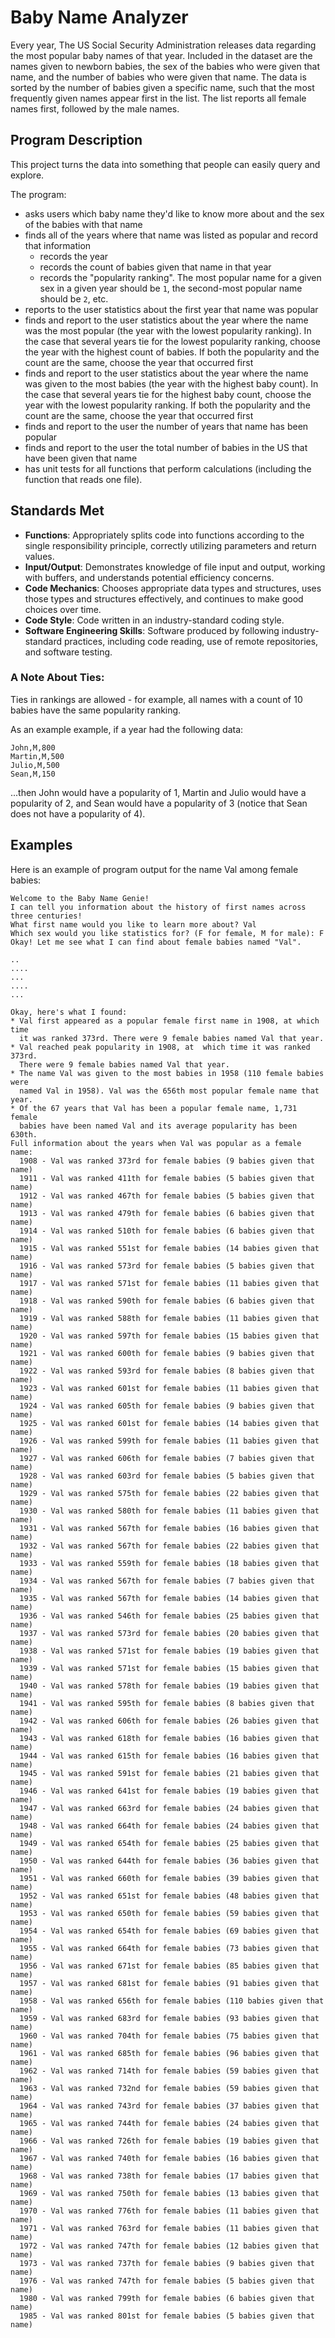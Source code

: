 # Baby Name Analyzer

Every year, The US Social Security Administration releases data regarding the most popular baby names of that year. Included in the dataset are the names given to newborn babies, the sex of the babies who were given that name, and the number of babies who were given that name. The data is sorted by the number of babies given a specific name, such that the most frequently given names appear first in the list. The list reports all female names first, followed by the male names.

## Program Description

This project turns the data into something that people can easily query and explore.

The program:

-   asks users which baby name they'd like to know more about and the sex of the babies with that name
-   finds all of the years where that name was listed as popular and record that information
    -   records the year
    -   records the count of babies given that name in that year
    -   records the "popularity ranking". The most popular name for a given sex in a given year should be `1`, the second-most popular name should be `2`, etc.
-   reports to the user statistics about the first year that name was popular
-   finds and report to the user statistics about the year where the name was the most popular (the year with the lowest popularity ranking). In the case that several years tie for the lowest popularity ranking, choose the year with the highest count of babies. If both the popularity and the count are the same, choose the year that occurred first
-   finds and report to the user statistics about the year where the name was given to the most babies (the year with the highest baby count). In the case that several years tie for the highest baby count, choose the year with the lowest popularity ranking. If both the popularity and the count are the same, choose the year that occurred first
-   finds and report to the user the number of years that name has been popular
-   finds and report to the user the total number of babies in the US that have been given that name
-   has unit tests for all functions that perform calculations (including the function that reads one file).

## Standards Met

- **Functions**: Appropriately splits code into functions according to the single responsibility principle, correctly utilizing parameters and return values.
- **Input/Output**: Demonstrates knowledge of file input and output, working with buffers, and understands potential efficiency concerns.
- **Code Mechanics**: Chooses appropriate data types and structures, uses those types and structures effectively, and continues to make good choices over time.
- **Code Style**: Code written in an industry-standard coding style.
- **Software Engineering Skills**: Software produced by following industry-standard practices, including code reading, use of remote repositories, and software testing.

### A Note About Ties:

Ties in rankings are allowed - for example, all names with a count of 10 babies have the same popularity ranking.

As an example example, if a year had the following data:

    John,M,800
    Martin,M,500
    Julio,M,500
    Sean,M,150

...then John would have a popularity of 1, Martin and Julio would have a popularity of 2, and Sean would have a popularity of 3 (notice that Sean does not have a popularity of 4).

## Examples

Here is an example of program output for the name Val among female babies:

    Welcome to the Baby Name Genie!
    I can tell you information about the history of first names across three centuries!
    What first name would you like to learn more about? Val
    Which sex would you like statistics for? (F for female, M for male): F
    Okay! Let me see what I can find about female babies named "Val".

    ..
    ....
    ...
    ....
    ...

    Okay, here's what I found:
    * Val first appeared as a popular female first name in 1908, at which time
      it was ranked 373rd. There were 9 female babies named Val that year.
    * Val reached peak popularity in 1908, at  which time it was ranked 373rd.
      There were 9 female babies named Val that year.
    * The name Val was given to the most babies in 1958 (110 female babies were
      named Val in 1958). Val was the 656th most popular female name that year.
    * Of the 67 years that Val has been a popular female name, 1,731 female
      babies have been named Val and its average popularity has been 630th.
    Full information about the years when Val was popular as a female name:
      1908 - Val was ranked 373rd for female babies (9 babies given that name)
      1911 - Val was ranked 411th for female babies (5 babies given that name)
      1912 - Val was ranked 467th for female babies (5 babies given that name)
      1913 - Val was ranked 479th for female babies (6 babies given that name)
      1914 - Val was ranked 510th for female babies (6 babies given that name)
      1915 - Val was ranked 551st for female babies (14 babies given that name)
      1916 - Val was ranked 573rd for female babies (5 babies given that name)
      1917 - Val was ranked 571st for female babies (11 babies given that name)
      1918 - Val was ranked 590th for female babies (6 babies given that name)
      1919 - Val was ranked 588th for female babies (11 babies given that name)
      1920 - Val was ranked 597th for female babies (15 babies given that name)
      1921 - Val was ranked 600th for female babies (9 babies given that name)
      1922 - Val was ranked 593rd for female babies (8 babies given that name)
      1923 - Val was ranked 601st for female babies (11 babies given that name)
      1924 - Val was ranked 605th for female babies (9 babies given that name)
      1925 - Val was ranked 601st for female babies (14 babies given that name)
      1926 - Val was ranked 599th for female babies (11 babies given that name)
      1927 - Val was ranked 606th for female babies (7 babies given that name)
      1928 - Val was ranked 603rd for female babies (5 babies given that name)
      1929 - Val was ranked 575th for female babies (22 babies given that name)
      1930 - Val was ranked 580th for female babies (11 babies given that name)
      1931 - Val was ranked 567th for female babies (16 babies given that name)
      1932 - Val was ranked 567th for female babies (22 babies given that name)
      1933 - Val was ranked 559th for female babies (18 babies given that name)
      1934 - Val was ranked 567th for female babies (7 babies given that name)
      1935 - Val was ranked 567th for female babies (14 babies given that name)
      1936 - Val was ranked 546th for female babies (25 babies given that name)
      1937 - Val was ranked 573rd for female babies (20 babies given that name)
      1938 - Val was ranked 571st for female babies (19 babies given that name)
      1939 - Val was ranked 571st for female babies (15 babies given that name)
      1940 - Val was ranked 578th for female babies (19 babies given that name)
      1941 - Val was ranked 595th for female babies (8 babies given that name)
      1942 - Val was ranked 606th for female babies (26 babies given that name)
      1943 - Val was ranked 618th for female babies (16 babies given that name)
      1944 - Val was ranked 615th for female babies (16 babies given that name)
      1945 - Val was ranked 591st for female babies (21 babies given that name)
      1946 - Val was ranked 641st for female babies (19 babies given that name)
      1947 - Val was ranked 663rd for female babies (24 babies given that name)
      1948 - Val was ranked 664th for female babies (24 babies given that name)
      1949 - Val was ranked 654th for female babies (25 babies given that name)
      1950 - Val was ranked 644th for female babies (36 babies given that name)
      1951 - Val was ranked 660th for female babies (39 babies given that name)
      1952 - Val was ranked 651st for female babies (48 babies given that name)
      1953 - Val was ranked 650th for female babies (59 babies given that name)
      1954 - Val was ranked 654th for female babies (69 babies given that name)
      1955 - Val was ranked 664th for female babies (73 babies given that name)
      1956 - Val was ranked 671st for female babies (85 babies given that name)
      1957 - Val was ranked 681st for female babies (91 babies given that name)
      1958 - Val was ranked 656th for female babies (110 babies given that name)
      1959 - Val was ranked 683rd for female babies (93 babies given that name)
      1960 - Val was ranked 704th for female babies (75 babies given that name)
      1961 - Val was ranked 685th for female babies (96 babies given that name)
      1962 - Val was ranked 714th for female babies (59 babies given that name)
      1963 - Val was ranked 732nd for female babies (59 babies given that name)
      1964 - Val was ranked 743rd for female babies (37 babies given that name)
      1965 - Val was ranked 744th for female babies (24 babies given that name)
      1966 - Val was ranked 726th for female babies (19 babies given that name)
      1967 - Val was ranked 740th for female babies (16 babies given that name)
      1968 - Val was ranked 738th for female babies (17 babies given that name)
      1969 - Val was ranked 750th for female babies (13 babies given that name)
      1970 - Val was ranked 776th for female babies (11 babies given that name)
      1971 - Val was ranked 763rd for female babies (11 babies given that name)
      1972 - Val was ranked 747th for female babies (12 babies given that name)
      1973 - Val was ranked 737th for female babies (9 babies given that name)
      1976 - Val was ranked 747th for female babies (5 babies given that name)
      1980 - Val was ranked 799th for female babies (6 babies given that name)
      1985 - Val was ranked 801st for female babies (5 babies given that name)
